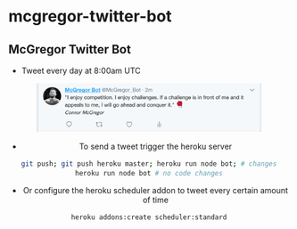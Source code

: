 # mcgregor-twitter-bot
McGregor Twitter Bot
---

* Tweet every day at 8:00am UTC

<div align="center">
<img src="./screenshot.png" width="80%">
<div>

* To send a tweet trigger the heroku server 
```bash
git push; git push heroku master; heroku run node bot; # changes
heroku run node bot # no code changes
```

* Or configure the heroku scheduler addon to tweet every certain amount of time
```bash
heroku addons:create scheduler:standard
```